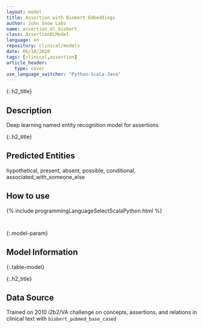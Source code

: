 ```yaml
---
layout: model
title: Assertion with Biobert Embeddings
author: John Snow Labs
name: assertion_dl_biobert
class: AssertionDLModel
language: en
repository: clinical/models
date: 06/10/2020
tags: [clinical,assertion]
article_header:
   type: cover
use_language_switcher: "Python-Scala-Java"
---
```


{:.h2_title}
## Description 
Deep learning named entity recognition model for assertions 

 {:.h2_title}
## Predicted Entities
hypothetical, present, absent, possible, conditional, associated_with_someone_else 



## How to use 
<div class="tabs-box" markdown="1">

{% include programmingLanguageSelectScalaPython.html %}

```python

```

```scala

```
</div>



{:.model-param}
## Model Information
{:.table-model}





{:.h2_title}
## Data Source
Trained on 2010 i2b2/VA challenge on concepts, assertions, and relations in clinical text with `biobert_pubmed_base_cased`

